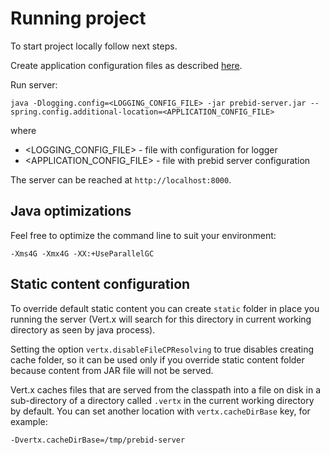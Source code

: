 # Running project

To start project locally follow next steps.

Create application configuration files as described [here](config.md).

Run server:
```
java -Dlogging.config=<LOGGING_CONFIG_FILE> -jar prebid-server.jar --spring.config.additional-location=<APPLICATION_CONFIG_FILE>
```
where
- <LOGGING_CONFIG_FILE> - file with configuration for logger
- <APPLICATION_CONFIG_FILE> - file with prebid server configuration

The server can be reached at `http://localhost:8000`.

## Java optimizations

Feel free to optimize the command line to suit your environment:
```
-Xms4G -Xmx4G -XX:+UseParallelGC
```

## Static content configuration

To override default static content you can create ```static``` folder in place you running the server 
(Vert.x will search for this directory in current working directory as seen by java process).

Setting the option ```vertx.disableFileCPResolving``` to true disables creating cache folder, so it can be used 
only if you override static content folder because content from JAR file will not be served.

Vert.x caches files that are served from the classpath into a file on disk in a sub-directory of a directory 
called ```.vertx``` in the current working directory by default.
You can set another location with ```vertx.cacheDirBase``` key, for example:
```
-Dvertx.cacheDirBase=/tmp/prebid-server
```
